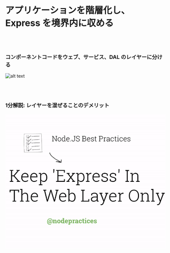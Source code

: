 # アプリケーションを階層化し、 Express を境界内に収める

<br/><br/>

 ### コンポーネントコードをウェブ、サービス、DAL のレイヤーに分ける

![alt text](https://github.com/goldbergyoni/nodebestpractices/blob/master/assets/images/structurebycomponents.PNG "コンポーネントコードを階層化する")

 <br/><br/>

### 1分解説: レイヤーを混ぜることのデメリット

![alt text](https://github.com/goldbergyoni/nodebestpractices/blob/master/assets/images/keepexpressinweb.gif "レイヤーを混ぜることのデメリット")
